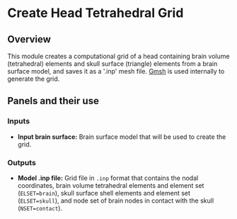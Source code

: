 # Create Head Tetrahedral Grid

## Overview

This module creates a computational grid of a head containing brain volume (tetrahedral) elements and skull surface (triangle) elements from a brain surface model, and saves it as a '.inp' mesh file. [Gmsh](https://gmsh.info/) is used internally to generate the grid.

## Panels and their use

### Inputs

- **Input brain surface:** Brain surface model that will be used to create the grid.

### Outputs

- **Model .inp file:** Grid file in `.inp` format that contains the nodal coordinates, brain volume tetrahedral elements and element set (`ELSET=brain`), skull surface shell elements and element set (`ELSET=skull`), and node set of brain nodes in contact with the skull (`NSET=contact`).
